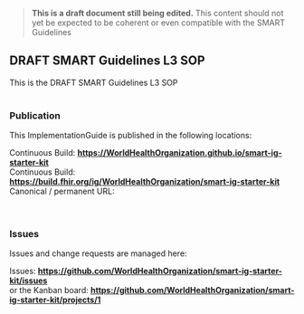 <div>
<blockquote class="stu-note">
	<strong>This is a draft document still being edited.</strong>
	This content should not yet be expected to be coherent or even compatible with the SMART Guidelines
</blockquote>
</div>

DRAFT SMART Guidelines L3 SOP
---
This is the DRAFT SMART Guidelines L3 SOP
<br> </br>
###
### Publication
This ImplementationGuide is published in the following locations:


Continuous Build:  __https://WorldHealthOrganization.github.io/smart-ig-starter-kit__  
Continuous Build:  __https://build.fhir.org/ig/WorldHealthOrganization/smart-ig-starter-kit__  
Canonical / permanent URL:   
<br> </br>

### Issues
Issues and change requests are managed here:  

Issues:  __https://github.com/WorldHealthOrganization/smart-ig-starter-kit/issues__  
    or the Kanban board: __https://github.com/WorldHealthOrganization/smart-ig-starter-kit/projects/1__
